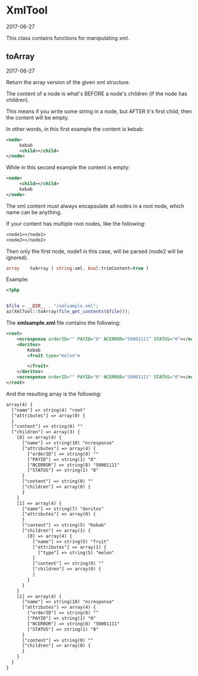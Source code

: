 XmlTool
=====================
2017-06-27



This class contains functions for manipulating xml.



toArray
-----------
2017-06-27

Return the array version of the given xml structure.


The content of a node is what's BEFORE a node's children (if the node has children).

This means if you write some string in a node, but AFTER it's first child,
then the content will be empty.

In other words, in this first example the content is kebab:

```xml
<node>
     kebab
     <child></child>
</node>
```

While in this second example the content is empty:

```xml
<node>
     <child></child>
     kebab
</node>
```


The xml content must always encapsulate all nodes in a root node,
which name can be anything.

If your content has multiple root nodes, like the following:

```txt
<node1></node1>
<node2></node2>
```


Then only the first node, node1 in this case, will be parsed (node2 will be ignored).


```php
array    toArray ( string:xml, bool:trimContent=true )
```

Example:


```php
<?php


$file = __DIR__ . "/xmlsample.xml";
az(XmlTool::toArray(file_get_contents($file)));

```
 
 
The **xmlsample.xml** file contains the following:
 
```xml
<root>
    <ncresponse orderID="" PAYID="0" NCERROR="50001111" STATUS="0"></ncresponse>
    <doritos>
        Kebab
        <fruit type="melon">

        </fruit>
    </doritos>
    <ncresponse orderID="" PAYID="0" NCERROR="50001111" STATUS="0"></ncresponse>
</root>
``` 


And the resulting array is the following:

```txt
array(4) {
  ["name"] => string(4) "root"
  ["attributes"] => array(0) {
  }
  ["content"] => string(0) ""
  ["children"] => array(3) {
    [0] => array(4) {
      ["name"] => string(10) "ncresponse"
      ["attributes"] => array(4) {
        ["orderID"] => string(0) ""
        ["PAYID"] => string(1) "0"
        ["NCERROR"] => string(8) "50001111"
        ["STATUS"] => string(1) "0"
      }
      ["content"] => string(0) ""
      ["children"] => array(0) {
      }
    }
    [1] => array(4) {
      ["name"] => string(7) "doritos"
      ["attributes"] => array(0) {
      }
      ["content"] => string(5) "Kebab"
      ["children"] => array(1) {
        [0] => array(4) {
          ["name"] => string(5) "fruit"
          ["attributes"] => array(1) {
            ["type"] => string(5) "melon"
          }
          ["content"] => string(0) ""
          ["children"] => array(0) {
          }
        }
      }
    }
    [2] => array(4) {
      ["name"] => string(10) "ncresponse"
      ["attributes"] => array(4) {
        ["orderID"] => string(0) ""
        ["PAYID"] => string(1) "0"
        ["NCERROR"] => string(8) "50001111"
        ["STATUS"] => string(1) "0"
      }
      ["content"] => string(0) ""
      ["children"] => array(0) {
      }
    }
  }
}

```
